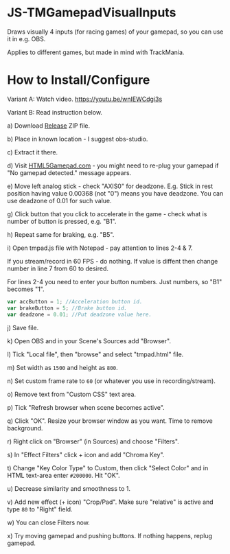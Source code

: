 # JS-TMGamepadVisualInputs
Draws visually 4 inputs (for racing games) of your gamepad, so you can use it in e.g. OBS.

Applies to different games, but made in mind with TrackMania.

# How to Install/Configure
Variant A: Watch video.
https://youtu.be/wnIEWCdgi3s

Variant B: Read instruction below.

a) Download [Release](https://github.com/Beridok/JS-TMGamepadVisualInputs/releases/latest) ZIP file.

b) Place in known location - I suggest obs-studio.

c) Extract it there.

d) Visit [HTML5Gamepad.com](https://html5gamepad.com/) - you might need to re-plug your gamepad if "No gamepad detected." message appears.

e) Move left analog stick - check "AXIS0" for deadzone. E.g. Stick in rest position having value 0.00368 (not "0") means you have deadzone. You can use deadzone of 0.01 for such value.

g) Click button that you click to accelerate in the game - check what is number of button is pressed, e.g. "B1".

h) Repeat same for braking, e.g. "B5".

i) Open tmpad.js file with Notepad - pay attention to lines 2-4 & 7.

If you stream/record in 60 FPS - do nothing. If value is diffent then change number in line 7 from 60 to desired.

For lines 2-4 you need to enter your button numbers. Just numbers, so "B1" becomes "1".
```javascript
var accButton = 1; //Acceleration button id.
var brakeButton = 5; //Brake button id.    
var deadzone = 0.01; //Put deadzone value here.
```

j) Save file.

k) Open OBS and in your Scene's Sources add "Browser".

l) Tick "Local file", then "browse" and select "tmpad.html" file.

m) Set width as `1500` and height as `800`.

n) Set custom frame rate to `60` (or whatever you use in recording/stream).

o) Remove text from "Custom CSS" text area.

p) Tick "Refresh browser when scene becomes active".

q) Click "OK". Resize your browser window as you want. Time to remove background.

r) Right click on "Browser" (in Sources) and choose "Filters".

s) In "Effect Filters" click + icon and add "Chroma Key".

t) Change "Key Color Type" to Custom, then click "Select Color" and in HTML text-area enter `#200000`. Hit "OK".

u) Decrease similarity and smoothness to 1.

v) Add new effect (+ icon) "Crop/Pad". Make sure "relative" is active and type `80` to "Right" field.

w) You can close Filters now.

x) Try moving gamepad and pushing buttons. If nothing happens, replug gamepad.



